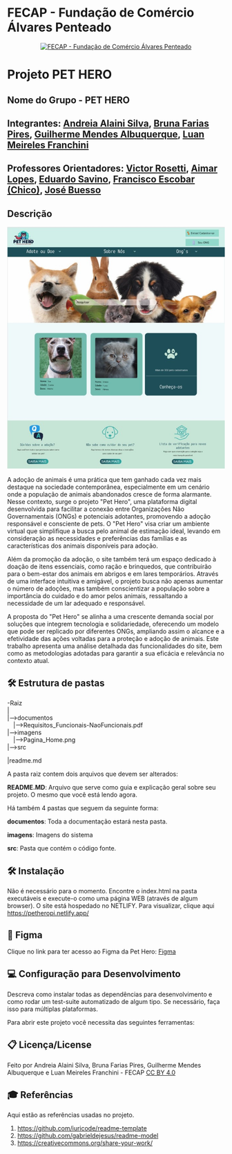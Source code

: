 # FECAP - Fundação de Comércio Álvares Penteado

<p align="center">
<a href= "https://www.fecap.br/"><img src="https://encrypted-tbn0.gstatic.com/images?q=tbn:ANd9GcRhZPrRa89Kma0ZZogxm0pi-tCn_TLKeHGVxywp-LXAFGR3B1DPouAJYHgKZGV0XTEf4AE&usqp=CAU" alt="FECAP - Fundação de Comércio Álvares Penteado" border="0"></a>
</p>

# Projeto PET HERO

## Nome do Grupo - PET HERO

## Integrantes: <a href="https://www.linkedin.com/in/andreia-alaini-854a88208/">Andreia Alaini Silva</a>, <a href="https://www.linkedin.com/in/bruna-farias-727a27277/">Bruna Farias Pires</a>, <a href="https://www.linkedin.com/in/guilherme-mendes-albuquerque-6a50b330a/">Guilherme Mendes Albuquerque</a>, <a href="https://www.linkedin.com/in/luan-m-132452142/">Luan Meireles Franchini</a>

## Professores Orientadores: <a href="https://www.linkedin.com/in/victorbarq/">Victor Rosetti</a>, <a href="https://www.linkedin.com/in/aimarlopes/">Aimar Lopes</a>, <a href="https://www.linkedin.com/in/eduardo-savino-gomes-77833a10/">Eduardo Savino</a>, <a href="https://www.linkedin.com/in/francisco-escobar/">Francisco Escobar (Chico)</a>, <a href="https://www.linkedin.com/in/jbuesso/">José Buesso</a>

## Descrição

<p align="center">
<img src="https://github.com/2024-2-NADS2/Projeto10/blob/main/Imagens/Pagina%20inicial%202.jpg" alt="NOME DO JOGO" border="0">
  
</p>
<p>
</p>

A adoção de animais é uma prática que tem ganhado cada vez mais destaque na sociedade contemporânea, especialmente em um cenário onde a população de animais abandonados cresce de forma alarmante. Nesse contexto, surge o projeto "Pet Hero", uma plataforma digital desenvolvida para facilitar a conexão entre Organizações Não Governamentais (ONGs) e potenciais adotantes, promovendo a adoção responsável e consciente de pets. O "Pet Hero" visa criar um ambiente virtual que simplifique a busca pelo animal de estimação ideal, levando em consideração as necessidades e preferências das famílias e as características dos animais disponíveis para adoção.

Além da promoção da adoção, o site também terá um espaço dedicado à doação de itens essenciais, como ração e brinquedos, que contribuirão para o bem-estar dos animais em abrigos e em lares temporários. Através de uma interface intuitiva e amigável, o projeto busca não apenas aumentar o número de adoções, mas também conscientizar a população sobre a importância do cuidado e do amor pelos animais, ressaltando a necessidade de um lar adequado e responsável.

A proposta do "Pet Hero" se alinha a uma crescente demanda social por soluções que integrem tecnologia e solidariedade, oferecendo um modelo que pode ser replicado por diferentes ONGs, ampliando assim o alcance e a efetividade das ações voltadas para a proteção e adoção de animais. Este trabalho apresenta uma análise detalhada das funcionalidades do site, bem como as metodologias adotadas para garantir a sua eficácia e relevância no contexto atual.

## 🛠 Estrutura de pastas

-Raiz<br>
|<br>
|-->documentos<br>
  &emsp;|-->Requisitos_Funcionais-NaoFuncionais.pdf<br>
|-->imagens<br>
&emsp;|-->Pagina_Home.png<br>
|-->src<br>
       
|readme.md<br>

A pasta raiz contem dois arquivos que devem ser alterados:

<b>README.MD</b>: Arquivo que serve como guia e explicação geral sobre seu projeto. O mesmo que você está lendo agora.

Há também 4 pastas que seguem da seguinte forma:

<b>documentos</b>: Toda a documentação estará nesta pasta.

<b>imagens</b>: Imagens do sistema

<b>src</b>: Pasta que contém o código fonte.

## 🛠 Instalação
Não é necessário para o momento. Encontre o index.html na pasta executáveis e execute-o como uma página WEB (através de algum browser).
O site está hospedado no NETLIFY. Para visualizar, clique aqui https://petheropi.netlify.app/

## 🎨 Figma
Clique no link para ter acesso ao Figma da Pet Hero: <a href="https://www.figma.com/design/LOzkfRIS5qGdcnKGuShdS6/GUIA-DE-ESTILO?node-id=0-1&node-type=canvas&t=niS7wcun9wPuSQAZ-0">Figma</a>

## 💻 Configuração para Desenvolvimento
Descreva como instalar todas as dependências para desenvolvimento e como rodar um test-suite automatizado de algum tipo. Se necessário, faça isso para múltiplas plataformas.

Para abrir este projeto você necessita das seguintes ferramentas:

## 📋 Licença/License
<p xmlns:cc="http://creativecommons.org/ns#" >Feito por Andreia Alaini Silva, Bruna Farias Pires, Guilherme Mendes Albuquerque e Luan Meireles Franchini - FECAP <a href="https://creativecommons.org/licenses/by/4.0/?ref=chooser-v1" target="_blank" rel="license noopener noreferrer" style="display:inline-block;">CC BY 4.0<img style="height:22px!important;margin-left:3px;vertical-align:text-bottom;" src="https://mirrors.creativecommons.org/presskit/icons/cc.svg?ref=chooser-v1" alt=""><img style="height:22px!important;margin-left:3px;vertical-align:text-bottom;" src="https://mirrors.creativecommons.org/presskit/icons/by.svg?ref=chooser-v1" alt=""></a></p>

## 🎓 Referências

Aqui estão as referências usadas no projeto.

1. <https://github.com/iuricode/readme-template>
2. <https://github.com/gabrieldejesus/readme-model>
3. <https://creativecommons.org/share-your-work/>
